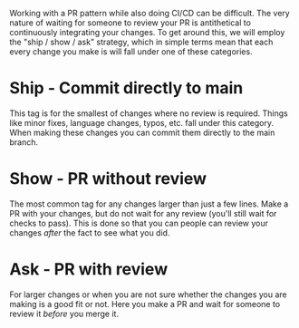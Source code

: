 Working with a PR pattern while also doing CI/CD can be difficult. The very nature of waiting for someone to review your PR is antithetical to continuously integrating your changes. To get around this, we will employ the "ship / show / ask" strategy, which in simple terms mean that each every change you make is will fall under one of these categories.

# Ship - Commit directly to main

This tag is for the smallest of changes where no review is required. Things like minor fixes, language changes, typos, etc. fall under this category. When making these changes you can commit them directly to the main branch.

# Show - PR without review

The most common tag for any changes larger than just a few lines. Make a PR with your changes, but do not wait for any review (you'll still wait for checks to pass). This is done so that you can people can review your changes _after_ the fact to see what you did.

# Ask - PR with review

For larger changes or when you are not sure whether the changes you are making is a good fit or not. Here you make a PR and wait for someone to review it _before_ you merge it.